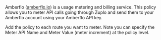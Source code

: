 Amberflo ([amberflo.io](https://www.amberflo.io/)) is a usage metering and
billing service. This policy allows you to meter API calls going through Zuplo
and send them to your Amberflo account using your Amberflo API key.

Add the policy to each route you want to meter. Note you can specify the Meter
API Name and Meter Value (meter increment) at the policy level.
